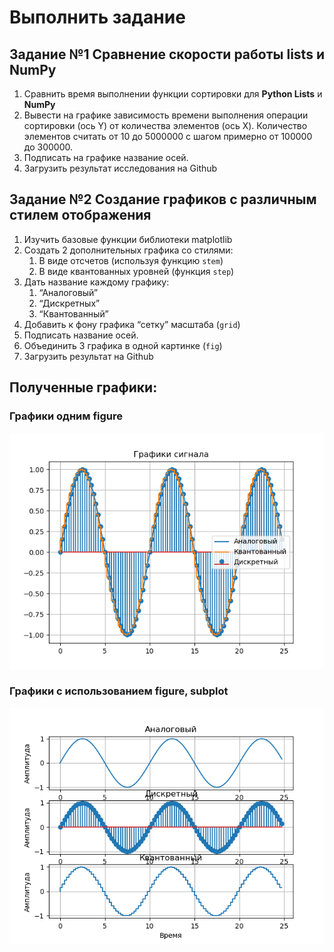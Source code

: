 # Выполнить задание
## Задание №1 Сравнение скорости работы **lists** и **NumPy**

1. Сравнить время выполнении функции сортировки для **Python Lists** и **NumPy**
2. Вывести на графике зависимость времени выполнения операции сортировки (ось Y) от количества элементов (ось X). Количество элементов считать от 10 до 5000000 c шагом примерно от 100000 до 300000. 
3. Подписать на графике название осей.
4. Загрузить результат исследования на Github

## Задание №2 Создание графиков с различным стилем отображения

1. Изучить базовые функции библиотеки matplotlib
2. Создать 2 дополнительных графика со стилями:
    1. В виде отсчетов (используя функцию `stem`)
    2. В виде квантованных уровней (функция `step`)
3. Дать название каждому графику:
    1. “Аналоговый”
    2. “Дискретных”
    3. “Квантованный”
4. Добавить к фону графика “сетку” масштаба (`grid`)
5. Подписать название осей.
6. Объединить 3 графика в одной картинке (`fig`)
7. Загрузить результат на Github

## Полученные графики:
### Графики одним figure
![Графики](third_party/plotting1.png)
### Графики с использованием figure, subplot
![Графики](third_party/plotting2.png)